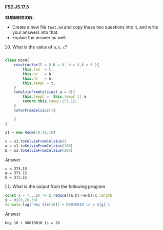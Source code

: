 
#### FSD.JS.17.3
**SUBMISSION:**
- Create a new file `test.md` and copy these two questions into it, and write your answers into that. 
- Explain the answer as well.


10. What is the value of `a`, `b`, `c`?
```javascript

class Room{
    constructor(l = 0,b = 0, h = 0,t = 0 ){
        this.len  = l;
        this.br   = b;
        this.ht   = h;
        this.tempC = t;
    }
    toKelvinFromCelsius( a = 0){
        this.tempC =  this.tempC || a
        return this.tempC+273.15;
    }
    toFarFromCelsius(){

    }
}

s1 = new Room(10,10,10)

c = s1.toKelvinFromCelsius()
a = s1.toKelvinFromCelsius(100)
b = s1.toKelvinFromCelsius(200)

```
Answer

```
c = 273.15
a = 373.15
b = 373.15
```
11. What is the output from the following program
```javascript
const x = (...x) => x.reduce((a,b)=>a+b)/x.length
y = x(10,20,30)
console.log(`Hey ${x(10)} + 00010010 is = ${y}`)
```
Answer

```
Hey 10 + 00010010 is = 20
```